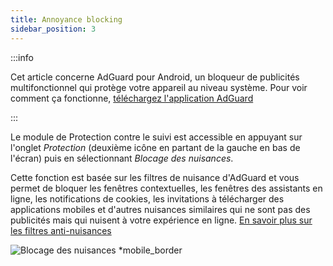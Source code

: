 ```yaml
---
title: Annoyance blocking
sidebar_position: 3
---
```


:::info

Cet article concerne AdGuard pour Android, un bloqueur de publicités multifonctionnel qui protège votre appareil au niveau système. Pour voir comment ça fonctionne, [téléchargez l'application AdGuard](https://agrd.io/download-kb-adblock)

:::

Le module de Protection contre le suivi est accessible en appuyant sur l'onglet _Protection_ (deuxième icône en partant de la gauche en bas de l'écran) puis en sélectionnant _Blocage des nuisances_.

Cette fonction est basée sur les filtres de nuisance d'AdGuard et vous permet de bloquer les fenêtres contextuelles, les fenêtres des assistants en ligne, les notifications de cookies, les invitations à télécharger des applications mobiles et d'autres nuisances similaires qui ne sont pas des publicités mais qui nuisent à votre expérience en ligne. [En savoir plus sur les filtres anti-nuisances](/general/ad-filtering/adguard-filters/#adguard-filters)

![Blocage des nuisances \*mobile_border](https://cdn.adtidy.org/blog/new/lwujvannoyance.png)
